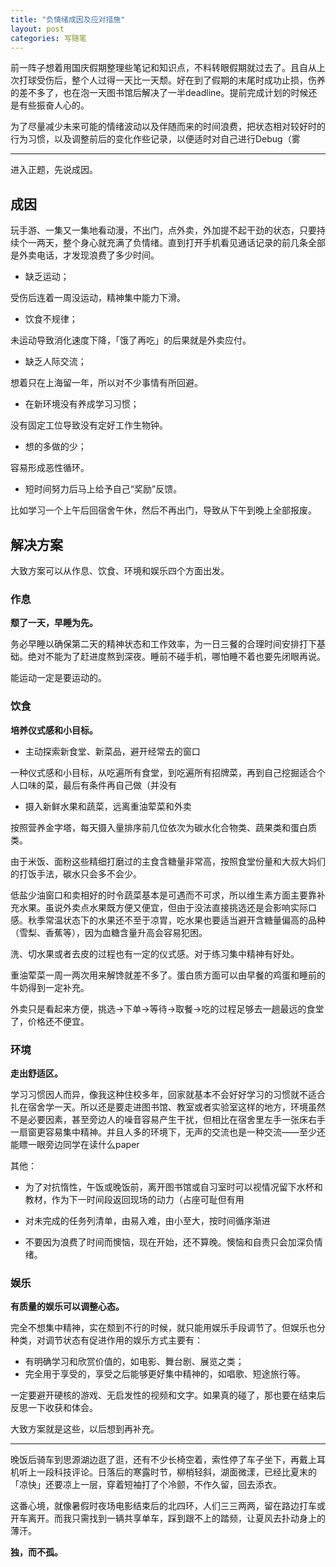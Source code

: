 ```yaml
---
title: "负情绪成因及应对措施"
layout: post
categories: 写随笔
---
```


<!-- more -->

前一阵子想着用国庆假期整理些笔记和知识点，不料转眼假期就过去了。且自从上次打球受伤后，整个人过得一天比一天颓。好在到了假期的末尾时成功止损，伤养的差不多了，也在泡一天图书馆后解决了一半deadline。提前完成计划的时候还是有些振奋人心的。

为了尽量减少未来可能的情绪波动以及伴随而来的时间浪费，把状态相对较好时的行为习惯，以及调整前后的变化作些记录，以便适时对自己进行Debug（雾

---

进入正题，先说成因。

## 成因

玩手游、一集又一集地看动漫，不出门，点外卖，外加提不起干劲的状态，只要持续个一两天，整个身心就充满了负情绪。直到打开手机看见通话记录的前几条全部是外卖电话，才发现浪费了多少时间。

- 缺乏运动；

受伤后连着一周没运动，精神集中能力下滑。

- 饮食不规律；

未运动导致消化速度下降，「饿了再吃」的后果就是外卖应付。

- 缺乏人际交流；

想着只在上海留一年，所以对不少事情有所回避。

- 在新环境没有养成学习习惯；

没有固定工位导致没有定好工作生物钟。

- 想的多做的少；

容易形成恶性循环。

- 短时间努力后马上给予自己“奖励”反馈。

比如学习一个上午后回宿舍午休，然后不再出门，导致从下午到晚上全部报废。

## 解决方案

大致方案可以从作息、饮食、环境和娱乐四个方面出发。

### 作息

**颓了一天，早睡为先。**

务必早睡以确保第二天的精神状态和工作效率，为一日三餐的合理时间安排打下基础。绝对不能为了赶进度熬到深夜。睡前不碰手机，哪怕睡不着也要先闭眼再说。

能运动一定是要运动的。

### 饮食

**培养仪式感和小目标。**

* 主动探索新食堂、新菜品，避开经常去的窗口

一种仪式感和小目标，从吃遍所有食堂，到吃遍所有招牌菜，再到自己挖掘适合个人口味的菜，最后有条件再自己做（并没有

* 摄入新鲜水果和蔬菜，远离重油荤菜和外卖

按照营养金字塔，每天摄入量排序前几位依次为碳水化合物类、蔬果类和蛋白质类。

由于米饭、面粉这些精细打磨过的主食含糖量非常高，按照食堂份量和大叔大妈们的打饭手法，碳水只会多不会少。

低盐少油窗口和卖相好的时令蔬菜基本是可遇而不可求，所以维生素方面主要靠补充水果。虽说外卖点水果既方便又便宜，但由于没法直接挑选还是会影响实际口感。秋季常温状态下的水果还不至于凉胃，吃水果也要适当避开含糖量偏高的品种（雪梨、香蕉等），因为血糖含量升高会容易犯困。

洗、切水果或者去皮的过程也有一定的仪式感。对于练习集中精神有好处。

重油荤菜一周一两次用来解馋就差不多了。蛋白质方面可以由早餐的鸡蛋和睡前的牛奶得到一定补充。

外卖只是看起来方便，挑选->下单->等待->取餐->吃的过程足够去一趟最远的食堂了，价格还不便宜。

### 环境

**走出舒适区。**

学习习惯因人而异，像我这种住校多年，回家就基本不会好好学习的习惯就不适合扎在宿舍学一天。所以还是要走进图书馆、教室或者实验室这样的地方，环境虽然不是必要因素，甚至旁边人的噪音容易产生干扰，但相比在宿舍里左手一张床右手一扇窗更容易集中精神。并且人多的环境下，无声的交流也是一种交流——至少还能瞟一眼旁边同学在读什么paper

其他：

* 为了对抗惰性，午饭或晚饭前，离开图书馆或自习室时可以视情况留下水杯和教材，作为下一时间段返回现场的动力（占座可耻但有用

* 对未完成的任务列清单，由易入难，由小至大，按时间循序渐进
* 不要因为浪费了时间而懊恼，现在开始，还不算晚。懊恼和自责只会加深负情绪。

### 娱乐

**有质量的娱乐可以调整心态。**

完全不想集中精神，实在颓到不行的时候，就只能用娱乐手段调节了。但娱乐也分种类，对调节状态有促进作用的娱乐方式主要有：

* 有明确学习和欣赏价值的，如电影、舞台剧、展览之类；
* 完全用于享受的，享受之后能够更好集中精神的，如唱歌、短途旅行等。

一定要避开硬核的游戏、无启发性的视频和文字。如果真的碰了，那也要在结束后反思一下收获和体会。


大致方案就是这些，以后想到再补充。

---

晚饭后骑车到思源湖边逛了逛，还有不少长椅空着，索性停了车子坐下，再戴上耳机听上一段科技评论。日落后的寒露时节，柳梢轻斜，湖面微漾，已经比夏末的「凉快」还要凉上一层，穿着短袖打了个冷颤，不作久留，回去添衣。

这番心境，就像暑假时夜场电影结束后的北四环，人们三三两两，留在路边打车或开车离开。而我只需找到一辆共享单车，踩到跟不上的踏频，让夏风去扑动身上的薄汗。



**独，而不孤。**